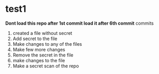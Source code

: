 # test1

******Dont load this repo after 1st commit load it after 6th commit******
commits
1. created a file without secret
2. Add secret to the file
3. Make changes to any of the files
4. Make few more changes
5. Remove the secret in the file
6. make changes to the file
7. Make a secret scan of the repo
